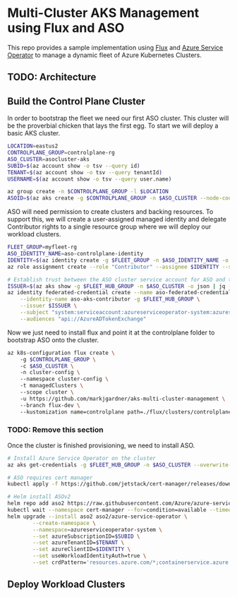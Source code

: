 # Multi-Cluster AKS Management using Flux and ASO
This repo provides a sample implementation using [Flux]() and [Azure Service Operator]() to manage a dynamic fleet of Azure Kubernetes Clusters.

## TODO: Architecture

## Build the Control Plane Cluster
In order to bootstrap the fleet we need our first ASO cluster. This cluster will be the proverbial chicken that lays the first egg. To start we will deploy a basic AKS cluster.

```bash
LOCATION=eastus2
CONTROLPLANE_GROUP=controlplane-rg
ASO_CLUSTER=asocluster-aks
SUBID=$(az account show -o tsv --query id)
TENANT=$(az account show -o tsv --query tenantId)
USERNAME=$(az account show -o tsv --query user.name)

az group create -n $CONTROLPLANE_GROUP -l $LOCATION
ASOID=$(az aks create -g $CONTROLPLANE_GROUP -n $ASO_CLUSTER --node-count 1 --enable-oidc-issuer --enable-workload-identity --generate-ssh-keys -o tsv --query id)
```

ASO will need permission to create clusters and backing resources. To support this, we will create a user-assigned managed identity and delegate Contributor rights to a single resource group where we will deploy our workload clusters.

```bash
FLEET_GROUP=myfleet-rg
ASO_IDENTITY_NAME=aso-controlplane-identity
IDENTITY=$(az identity create -g $FLEET_GROUP -n $ASO_IDENTITY_NAME -o tsv --query clientId)
az role assignment create --role "Contributor" --assignee $IDENTITY --scope /subscriptions/$SUBID/resourceGroups/$FLEET_GROUP

# Establish trust between the ASO cluster service account for ASO and the UMI
ISSUER=$(az aks show -g $FLEET_HUB_GROUP -n $ASO_CLUSTER -o json | jq -r '.oidcIssuerProfile.issuerUrl')
az identity federated-credential create --name aso-federated-credential \
    --identity-name aso-aks-contributor -g $FLEET_HUB_GROUP \
    --issuer $ISSUER \
    --subject "system:serviceaccount:azureserviceoperator-system:azureserviceoperator-default" \
    --audiences "api://AzureADTokenExchange"
```

Now we just need to install flux and point it at the controlplane folder to bootstrap ASO onto the cluster.

```bash
az k8s-configuration flux create \ 
    -g $CONTROLPLANE_GROUP \ 
    -c $ASO_CLUSTER \ 
    -n cluster-config \ 
    --namespace cluster-config \ 
    -t managedClusters \ 
    --scope cluster \ 
    -u https://github.com/markjgardner/aks-multi-cluster-management \ 
    --branch flux-dev \ 
    --kustomization name=controlplane path=./flux/clusters/controlplane prune=true
```


### TODO: Remove this section
Once the cluster is finished provisioning, we need to install ASO.

```bash
# Install Azure Service Operator on the cluster
az aks get-credentials -g $FLEET_HUB_GROUP -n $ASO_CLUSTER --overwrite-existing

# ASO requires cert manager
kubectl apply -f https://github.com/jetstack/cert-manager/releases/download/v1.14.1/cert-manager.yaml

# Helm install ASOv2
helm repo add aso2 https://raw.githubusercontent.com/Azure/azure-service-operator/main/v2/charts
kubectl wait --namespace cert-manager --for=condition=available --timeout=600s deployment/cert-manager
helm upgrade --install aso2 aso2/azure-service-operator \
        --create-namespace \
        --namespace=azureserviceoperator-system \
        --set azureSubscriptionID=$SUBID \
        --set azureTenantID=$TENANT \
        --set azureClientID=$IDENTITY \
        --set useWorkloadIdentityAuth=true \
        --set crdPattern='resources.azure.com/*;containerservice.azure.com/*;kubernetesconfiguration.azure.com/*'
```

## Deploy Workload Clusters
